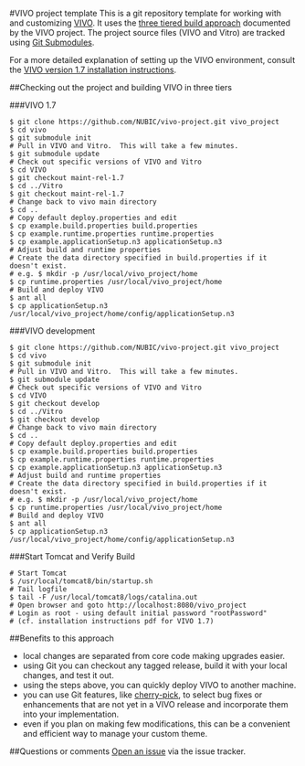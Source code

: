 #VIVO project template
This is a git repository template for working with and customizing [VIVO](http://vivoweb.org/).  It uses the [three tiered build approach](https://wiki.duraspace.org/display/VIVO/Building+VIVO+in+3+tiers) documented by the VIVO project.  The project source files (VIVO and Vitro) are tracked using [Git Submodules](http://git-scm.com/book/en/Git-Tools-Submodules).

For a more detailed explanation of setting up the VIVO environment, consult the [VIVO version 1.7 installation instructions](https://wiki.duraspace.org/display/VIVO/Installing+VIVO+release+1.7).

##Checking out the project and building VIVO in three tiers

###VIVO 1.7
~~~
$ git clone https://github.com/NUBIC/vivo-project.git vivo_project
$ cd vivo
$ git submodule init
# Pull in VIVO and Vitro.  This will take a few minutes.
$ git submodule update
# Check out specific versions of VIVO and Vitro
$ cd VIVO
$ git checkout maint-rel-1.7
$ cd ../Vitro
$ git checkout maint-rel-1.7
# Change back to vivo main directory
$ cd ..
# Copy default deploy.properties and edit
$ cp example.build.properties build.properties
$ cp example.runtime.properties runtime.properties
$ cp example.applicationSetup.n3 applicationSetup.n3
# Adjust build and runtime properties
# Create the data directory specified in build.properties if it doesn't exist.
# e.g. $ mkdir -p /usr/local/vivo_project/home
$ cp runtime.properties /usr/local/vivo_project/home
# Build and deploy VIVO
$ ant all
$ cp applicationSetup.n3 /usr/local/vivo_project/home/config/applicationSetup.n3
~~~

###VIVO development
~~~
$ git clone https://github.com/NUBIC/vivo-project.git vivo_project
$ cd vivo
$ git submodule init
# Pull in VIVO and Vitro.  This will take a few minutes.
$ git submodule update
# Check out specific versions of VIVO and Vitro
$ cd VIVO
$ git checkout develop
$ cd ../Vitro
$ git checkout develop
# Change back to vivo main directory
$ cd ..
# Copy default deploy.properties and edit
$ cp example.build.properties build.properties
$ cp example.runtime.properties runtime.properties
$ cp example.applicationSetup.n3 applicationSetup.n3
# Adjust build and runtime properties
# Create the data directory specified in build.properties if it doesn't exist.
# e.g. $ mkdir -p /usr/local/vivo_project/home
$ cp runtime.properties /usr/local/vivo_project/home
# Build and deploy VIVO
$ ant all
$ cp applicationSetup.n3 /usr/local/vivo_project/home/config/applicationSetup.n3
~~~

###Start Tomcat and Verify Build
~~~
# Start Tomcat
$ /usr/local/tomcat8/bin/startup.sh
# Tail logfile
$ tail -F /usr/local/tomcat8/logs/catalina.out
# Open browser and goto http://localhost:8080/vivo_project
# Login as root - using default initial password "rootPassword" 
# (cf. installation instructions pdf for VIVO 1.7)
~~~

##Benefits to this approach
 * local changes are separated from core code making upgrades easier.
 * using Git you can checkout any tagged release, build it with your local changes, and test it out.
 * using the steps above, you can quickly deploy VIVO to another machine.
 * you can use Git features, like [cherry-pick](http://www.vogella.com/articles/Git/article.html#cherrypick), to select bug fixes or enhancements that are not yet in a VIVO release and incorporate them into your implementation.
 * even if you plan on making few modifications, this can be a convenient and efficient way to manage your custom theme.

##Questions or comments
[Open an issue](https://github.com/lawlesst/vivo-project-template/issues) via the issue tracker.

